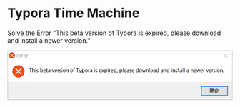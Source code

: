 # Typora Time Machine

Solve the Error “This beta version of Typora is expired, please download and install a newer version.”

![Typora Error](https://raw.githubusercontent.com/Pure-Happiness/Typora-Time-Machine/main/Typora%20Error.png)
